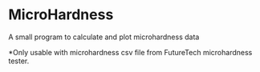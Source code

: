 # MicroHardness
A small program to calculate and plot microhardness data

*Only usable with microhardness csv file from FutureTech microhardness tester.
